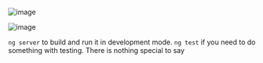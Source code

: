 ![image](https://user-images.githubusercontent.com/69144096/131902425-27456721-d517-4c0f-a7b1-53815a93df6f.png)

![image](https://user-images.githubusercontent.com/69144096/131902650-af7603f7-add4-43b6-a5de-3cdb63a66f0c.png)

`ng server` to build and run it in development mode.
`ng test` if you need to do something with testing.
There is nothing special to say
